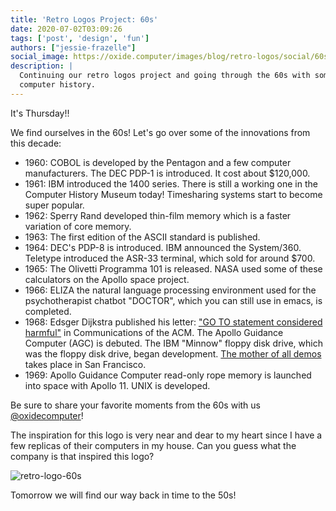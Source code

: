 ```yaml
---
title: 'Retro Logos Project: 60s'
date: 2020-07-02T03:09:26
tags: ['post', 'design', 'fun']
authors: ["jessie-frazelle"]
social_image: https://oxide.computer/images/blog/retro-logos/social/60s.png
description: |
  Continuing our retro logos project and going through the 60s with some fun
  computer history.
---
```


It's Thursday!!

We find ourselves in the 60s! Let's go over some of the innovations from this
decade: 

- 1960: COBOL is developed by the Pentagon and a few computer manufacturers. The
    DEC PDP-1 is introduced. It cost about $120,000.
- 1961: IBM introduced the 1400 series. There is still a working one in the
    Computer History Museum today! Timesharing systems start to become super
    popular.
- 1962: Sperry Rand developed thin-film memory which is a faster variation of
    core memory.
- 1963: The first edition of the ASCII standard is published.
- 1964: DEC's PDP-8 is introduced. IBM announced the System/360. Teletype
    introduced the ASR-33 terminal, which sold for around $700.
- 1965: The Olivetti Programma 101 is released. NASA used some of these
    calculators on the Apollo space project.
- 1966: ELIZA the natural language processing environment used for the 
    psychotherapist chatbot "DOCTOR", which you can still use in emacs, is
    completed.
- 1968: Edsger Dijkstra published his letter: 
    ["GO TO statement considered harmful"](https://dl.acm.org/doi/10.1145/362929.362947) in 
    Communications of the ACM. The Apollo Guidance Computer (AGC) is debuted.
    The IBM "Minnow" floppy disk drive, which was the floppy disk drive, began
    development. [The mother of all demos](https://www.youtube.com/watch?v=yJDv-zdhzMY)
    takes place in San Francisco.
- 1969: Apollo Guidance Computer read-only rope memory is launched into space 
    with Apollo 11. UNIX is developed. 

Be sure to 
share your favorite moments from the 60s with us 
[@oxidecomputer](https://twitter.com/oxidecomputer)!

The inspiration for this logo is very near and dear to my heart since I have a 
few replicas of their computers in my house. Can you guess what the company is
that inspired this logo?

<div class="my-8 border-4 border-oxide-green">
  <picture>
    <source srcset="/images/blog/retro-logos/60s-narrow.png" media="(max-width: 767px)">
    <img src="/images/blog/retro-logos/60s.png" alt="retro-logo-60s" />
  </picture>
</div>

Tomorrow we will find our way back in time to the 50s!
